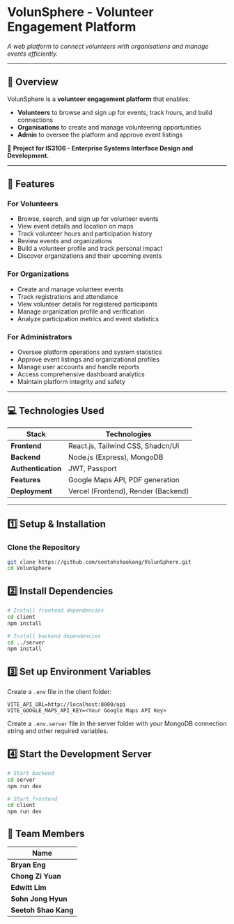 # VolunSphere - Volunteer Engagement Platform

_A web platform to connect volunteers with organisations and manage events efficiently._

---

## 📖 Overview

VolunSphere is a **volunteer engagement platform** that enables:

-   **Volunteers** to browse and sign up for events, track hours, and build connections
-   **Organisations** to create and manage volunteering opportunities
-   **Admin** to oversee the platform and approve event listings

📌 **Project for IS3106 - Enterprise Systems Interface Design and Development.**

---

## 🚀 Features

### For Volunteers

-   Browse, search, and sign up for volunteer events
-   View event details and location on maps
-   Track volunteer hours and participation history
-   Review events and organizations
-   Build a volunteer profile and track personal impact
-   Discover organizations and their upcoming events

### For Organizations

-   Create and manage volunteer events
-   Track registrations and attendance
-   View volunteer details for registered participants
-   Manage organization profile and verification
-   Analyze participation metrics and event statistics

### For Administrators

-   Oversee platform operations and system statistics
-   Approve event listings and organizational profiles
-   Manage user accounts and handle reports
-   Access comprehensive dashboard analytics
-   Maintain platform integrity and safety

---

## 💻 Technologies Used

| **Stack**          | **Technologies**                    |
| ------------------ | ----------------------------------- |
| **Frontend**       | React.js, Tailwind CSS, Shadcn/UI   |
| **Backend**        | Node.js (Express), MongoDB          |
| **Authentication** | JWT, Passport                       |
| **Features**       | Google Maps API, PDF generation     |
| **Deployment**     | Vercel (Frontend), Render (Backend) |

---

## 1️⃣ Setup & Installation

### Clone the Repository

```bash
git clone https://github.com/seetohshaokang/VolunSphere.git
cd VolunSphere
```

## 2️⃣ Install Dependencies

```bash
# Install frontend dependencies
cd client
npm install

# Install backend dependencies
cd ../server
npm install
```

## 3️⃣ Set up Environment Variables

Create a `.env` file in the client folder:

```
VITE_API_URL=http://localhost:8000/api
VITE_GOOGLE_MAPS_API_KEY=<Your Google Maps API Key>
```

Create a `.env.server` file in the server folder with your MongoDB connection string and other required variables.

## 4️⃣ Start the Development Server

```bash
# Start backend
cd server
npm run dev

# Start frontend
cd client
npm run dev
```

## 👥 Team Members

| **Name**             |
| -------------------- |
| **Bryan Eng**        |
| **Chong Zi Yuan**    |
| **Edwitt Lim**       |
| **Sohn Jong Hyun**   |
| **Seetoh Shao Kang** |
